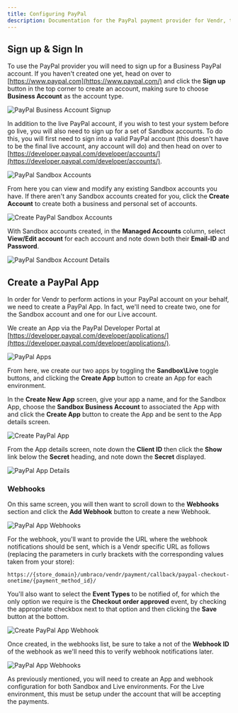 ```yaml
---
title: Configuring PayPal
description: Documentation for the PayPal payment provider for Vendr, the eCommerce solution for Umbraco v8+
---
```


## Sign up & Sign In  

To use the PayPal provider you will need to sign up for a Business PayPal account. If you haven't created one yet, head on over to [https://www.paypal.com](https://www.paypal.com/) and click the **Sign up** button in the top corner to create an account, making sure to choose **Business Account** as the account type.

![PayPal Business Account Signup](~/assets/images/screenshots/paypal/signup_business_account.png)

In addition to the live PayPal account, if you wish to test your system before go live, you will also need to sign up for a set of Sandbox accounts. To do this, you will first need to sign into a valid PayPal account (this doesn't have to be the final live account, any account will do) and then head on over to [https://developer.paypal.com/developer/accounts/](https://developer.paypal.com/developer/accounts/).

![PayPal Sandbox Accounts](~/assets/images/screenshots/paypal/sandbox_accounts.png)

From here you can view and modify any existing Sandbox accounts you have. If there aren't any Sandbox accounts created for you, click the **Create Account** to create both a business and personal set of accounts.

![Create PayPal Sandbox Accounts](~/assets/images/screenshots/paypal/create_sandbox_accounts.png)

With Sandbox accounts created, in the **Managed Accounts** column, select **View/Edit account** for each account and note down both their **Email-ID** and **Password**.

![PayPal Sandbox Account Details](~/assets/images/screenshots/paypal/sandbox_account_details.png)

## Create a PayPal App

In order for Vendr to perform actions in your PayPal account on your behalf, we need to create a PayPal App. In fact, we'll need to create two, one for the Sandbox account and one for our Live account. 

We create an App via the PayPal Developer Portal at [https://developer.paypal.com/developer/applications/](https://developer.paypal.com/developer/applications/).

![PayPal Apps](~/assets/images/screenshots/paypal/applications.png)

From here, we create our two apps by toggling the **Sandbox\Live** toggle buttons, and clicking the **Create App** button to create an App for each environment. 

In the **Create New App** screen, give your app a name, and for the Sandbox App, choose the **Sandbox Business Account** to associated the App with and click the **Create App** button to create the App and be sent to the App details screen.

![Create PayPal App](~/assets/images/screenshots/paypal/create_application.png)

From the App details screen, note down the **Client ID** then click the **Show** link below the **Secret** heading, and note down the **Secret** displayed.

![PayPal App Details](~/assets/images/screenshots/paypal/application_details.png)

### Webhooks

On this same screen, you will then want to scroll down to the **Webhooks** section and click the **Add Webhook** button to create a new Webhook.

![PayPal App Webhooks](~/assets/images/screenshots/paypal/webhooks.png)

For the webhook, you'll want to provide the URL where the webhook notifications should be sent, which is a Vendr specific URL as follows (replacing the parameters in curly brackets with the corresponding values taken from your store):

````
https://{store_domain}/umbraco/vendr/payment/callback/paypal-checkout-onetime/{payment_method_id}/
````

You'll also want to select the **Event Types** to be notified of, for which the only option we require is the **Checkout order approved** event, by checking the appropriate checkbox next to that option and then clicking the **Save** button at the bottom.

![Create PayPal App Webhook](~/assets/images/screenshots/paypal/sandbox_webhook.png)

Once created, in the webhooks list, be sure to take a not of the **Webhook ID** of the webhook as we'll need this to verify webhook notifications later.

![PayPal App Webhooks](~/assets/images/screenshots/paypal/webhooks2.png)

As previously mentioned, you will need to create an App and webhook configuration for both Sandbox and Live environments. For the Live environment, this must be setup under the account that will be accepting the payments.
